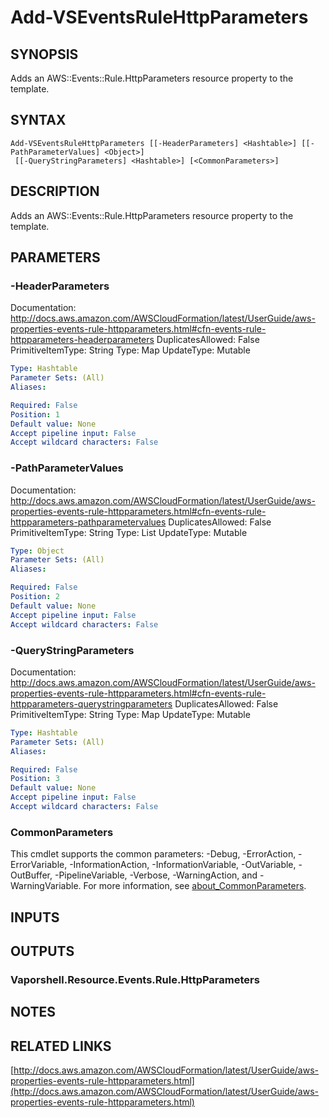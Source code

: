 # Add-VSEventsRuleHttpParameters

## SYNOPSIS
Adds an AWS::Events::Rule.HttpParameters resource property to the template.

## SYNTAX

```
Add-VSEventsRuleHttpParameters [[-HeaderParameters] <Hashtable>] [[-PathParameterValues] <Object>]
 [[-QueryStringParameters] <Hashtable>] [<CommonParameters>]
```

## DESCRIPTION
Adds an AWS::Events::Rule.HttpParameters resource property to the template.

## PARAMETERS

### -HeaderParameters
Documentation: http://docs.aws.amazon.com/AWSCloudFormation/latest/UserGuide/aws-properties-events-rule-httpparameters.html#cfn-events-rule-httpparameters-headerparameters
DuplicatesAllowed: False
PrimitiveItemType: String
Type: Map
UpdateType: Mutable

```yaml
Type: Hashtable
Parameter Sets: (All)
Aliases:

Required: False
Position: 1
Default value: None
Accept pipeline input: False
Accept wildcard characters: False
```

### -PathParameterValues
Documentation: http://docs.aws.amazon.com/AWSCloudFormation/latest/UserGuide/aws-properties-events-rule-httpparameters.html#cfn-events-rule-httpparameters-pathparametervalues
DuplicatesAllowed: False
PrimitiveItemType: String
Type: List
UpdateType: Mutable

```yaml
Type: Object
Parameter Sets: (All)
Aliases:

Required: False
Position: 2
Default value: None
Accept pipeline input: False
Accept wildcard characters: False
```

### -QueryStringParameters
Documentation: http://docs.aws.amazon.com/AWSCloudFormation/latest/UserGuide/aws-properties-events-rule-httpparameters.html#cfn-events-rule-httpparameters-querystringparameters
DuplicatesAllowed: False
PrimitiveItemType: String
Type: Map
UpdateType: Mutable

```yaml
Type: Hashtable
Parameter Sets: (All)
Aliases:

Required: False
Position: 3
Default value: None
Accept pipeline input: False
Accept wildcard characters: False
```

### CommonParameters
This cmdlet supports the common parameters: -Debug, -ErrorAction, -ErrorVariable, -InformationAction, -InformationVariable, -OutVariable, -OutBuffer, -PipelineVariable, -Verbose, -WarningAction, and -WarningVariable. For more information, see [about_CommonParameters](http://go.microsoft.com/fwlink/?LinkID=113216).

## INPUTS

## OUTPUTS

### Vaporshell.Resource.Events.Rule.HttpParameters
## NOTES

## RELATED LINKS

[http://docs.aws.amazon.com/AWSCloudFormation/latest/UserGuide/aws-properties-events-rule-httpparameters.html](http://docs.aws.amazon.com/AWSCloudFormation/latest/UserGuide/aws-properties-events-rule-httpparameters.html)

